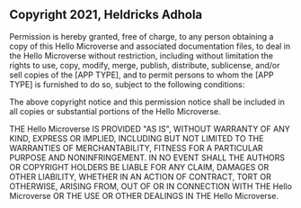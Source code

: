 ## Copyright 2021, Heldricks Adhola


Permission is hereby granted, free of charge, to any person obtaining a copy of this Hello Microverse and associated documentation files, to deal in the Hello Microverse without restriction, including without limitation the rights to use, copy, modify, merge, publish, distribute, sublicense, and/or sell copies of the [APP TYPE], and to permit persons to whom the [APP TYPE] is furnished to do so, subject to the following conditions:

The above copyright notice and this permission notice shall be included in all copies or substantial portions of the Hello Microverse.

THE Hello Microverse IS PROVIDED "AS IS", WITHOUT WARRANTY OF ANY KIND, EXPRESS OR IMPLIED, INCLUDING BUT NOT LIMITED TO THE WARRANTIES OF MERCHANTABILITY, FITNESS FOR A PARTICULAR PURPOSE AND NONINFRINGEMENT. IN NO EVENT SHALL THE AUTHORS OR COPYRIGHT HOLDERS BE LIABLE FOR ANY CLAIM, DAMAGES OR OTHER LIABILITY, WHETHER IN AN ACTION OF CONTRACT, TORT OR OTHERWISE, ARISING FROM, OUT OF OR IN CONNECTION WITH THE Hello Microverse OR THE USE OR OTHER DEALINGS IN THE Hello Microverse.
